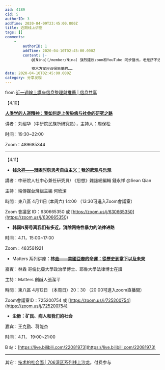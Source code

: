 ```yaml
---
aid: 4189
cid: 5
authorID: 3
addTime: 2020-04-09T23:45:00.000Z
title: 近期线上讲座
tags: []
comments:
    -
        authorID: 1
        addTime: 2020-04-10T02:45:00.000Z
        content: |-
            @[Nina](/member/Nina) 强烈建议zoom和YouTube 同步播出，老是挤不进去，体验好差。

            技术方案应该很简单的……
date: 2020-04-10T02:45:00.000Z
category: 分享发现
---
```


from [近一週線上講座信息整理與推薦 | 信息共享](https://matters.news/@wuwu4776/%E8%BF%91%E4%B8%80%E9%80%B1%E7%B7%9A%E4%B8%8A%E8%AC%9B%E5%BA%A7%E4%BF%A1%E6%81%AF%E6%95%B4%E7%90%86%E8%88%87%E6%8E%A8%E8%96%A6-%E4%BF%A1%E6%81%AF%E5%85%B1%E4%BA%AB-bafyreidd4cks7laq3v3pkuyfmfcpz6ogewop7mgd6oaafnhsrc2za4mcb4)

【4.10】

[**人类学的人道精神：我如何走上传染病与社会的研究之路**](matters.news/@pochungchow/zoom-%E6%B2%99%E9%BE%8D-%E5%8A%89%E7%B4%B9%E8%8F%AF-%E4%BA%BA%E9%A1%9E%E5%AD%B8%E7%9A%84%E4%BA%BA%E9%81%93%E7%B2%BE%E7%A5%9E-bafyreif32evamthrjfjpg7xaicwfqq3o4sxpqyrk4vvq4szq4rt5oh25q4)

讲者：刘绍华（中研院民族所研究员），主持人：周保松

时间：19:30~22:00

Zoom：489685344

* * *

【4.11】

*   [**钱永祥——艰困时刻思考自由主义：我的悲观与乐观**](https://matters.news/@hi176/matters-and-%E9%BE%8D%E6%87%89%E5%8F%B0%E6%96%87%E5%8C%96%E5%9F%BA%E9%87%91%E6%9C%83%E7%B7%9A%E4%B8%8A%E8%AC%9B%E5%BA%A7-%E9%8C%A2%E6%B0%B8%E7%A5%A5-%E8%89%B1%E5%9B%B0%E6%99%82%E5%88%BB%E6%80%9D%E8%80%83%E8%87%AA%E7%94%B1%E4%B8%BB%E7%BE%A9-%E6%88%91%E7%9A%84%E6%82%B2%E8%A7%80%E8%88%87%E6%A8%82%E8%A7%80-bafyreih6myln2t774tqppiqe5p2qbbrn3xsgfufsgraap6c4zu5quku4lu)

講者：中研院人社中心兼任研究員/ 《思想》雜誌總編輯 錢永祥 ﻿@Sean Qian﻿

主持：端傳媒台灣組主編 何欣潔

時間：東八區 4月11日 (本周六) 14:00 （13:30可進入Zoom會議室）

Zoom 會議室 ID：630665350 或 [https://zoom.us/j/630665350](https://zoom.us/j/630665350)

*   **韩国N房号离我们有多近，消除网络性暴力的法律进路**

时间：4.11，15:00~17:00

Zoom：483561921

*   Matters 系列讲座：[**林垚——美國亞裔的命運：從歷史到當下以及未來**](https://matters.news/@hi176/matters%E4%BD%9C%E8%80%85zoom%E8%AC%9B%E5%BA%A7%E4%B9%8B%E4%B8%89-%E6%9E%97%E5%9E%9A-%E7%BE%8E%E5%9C%8B%E4%BA%9E%E8%A3%94%E7%9A%84%E5%91%BD%E9%81%8B-%E5%BE%9E%E6%AD%B7%E5%8F%B2%E5%88%B0%E7%95%B6%E4%B8%8B%E4%BB%A5%E5%8F%8A%E6%9C%AA%E4%BE%86-bafyreictooknrtnjh6f5x3bl2e223hmrwxld4fpg2wt6qof7rxrhses74e)

嘉賓：林垚 哥倫比亞大學政治學博士、耶魯大學法律博士在讀

主持：Matters 創辦人張潔平

時間：東八區 4月12日 （本周日）20：30 （20:00可進入zoom直播間）

Zoom會議室ID：725200754 或 [https://zoom.us/j/725200754](https://zoom.us/j/725200754)

*   **尘肺：矿民、病人和我们的社会**

嘉宾：王克勤、蒋能杰

时间：4.11， 19:00~21:00

B 站：[https://live.bilibili.com/22081973](https://live.bilibili.com/22081973)

* * *

其它：[技术的社会面 | 706湾区系列线上沙龙](https://matters.news/@706youthspace/%E6%8A%80%E6%9C%AF%E7%9A%84%E7%A4%BE%E4%BC%9A%E9%9D%A2-706%E6%B9%BE%E5%8C%BA%E7%B3%BB%E5%88%97%E7%BA%BF%E4%B8%8A%E6%B2%99%E9%BE%99-bafyreidtprfch5g32no3oe5z4qqs4jxptlh7k44zexgg5ytxvj6jkpysmu)，付费参与
